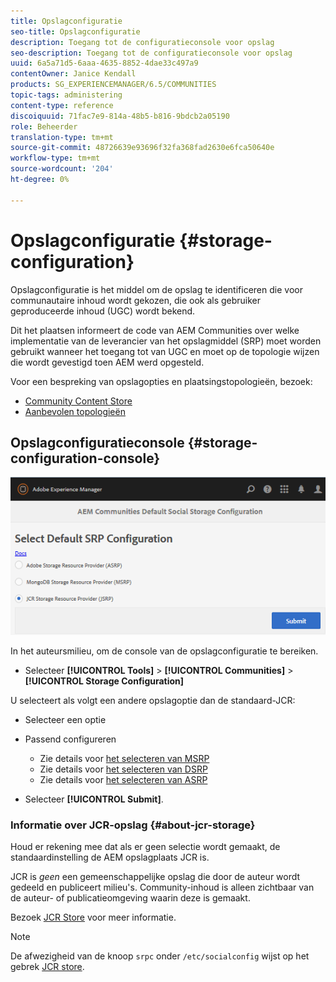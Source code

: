 ```yaml
---
title: Opslagconfiguratie
seo-title: Opslagconfiguratie
description: Toegang tot de configuratieconsole voor opslag
seo-description: Toegang tot de configuratieconsole voor opslag
uuid: 6a5a71d5-6aaa-4635-8852-4dae33c497a9
contentOwner: Janice Kendall
products: SG_EXPERIENCEMANAGER/6.5/COMMUNITIES
topic-tags: administering
content-type: reference
discoiquuid: 71fac7e9-814a-48b5-b816-9bdcb2a05190
role: Beheerder
translation-type: tm+mt
source-git-commit: 48726639e93696f32fa368fad2630e6fca50640e
workflow-type: tm+mt
source-wordcount: '204'
ht-degree: 0%

---
```



# Opslagconfiguratie {#storage-configuration}

Opslagconfiguratie is het middel om de opslag te identificeren die voor communautaire inhoud wordt gekozen, die ook als gebruiker geproduceerde inhoud (UGC) wordt bekend.

Dit het plaatsen informeert de code van AEM Communities over welke implementatie van de leverancier van het opslagmiddel (SRP) moet worden gebruikt wanneer het toegang tot van UGC en moet op de topologie wijzen die wordt gevestigd toen AEM werd opgesteld.

Voor een bespreking van opslagopties en plaatsingstopologieën, bezoek:

* [Community Content Store](working-with-srp.md)
* [Aanbevolen topologieën](topologies.md)

## Opslagconfiguratieconsole {#storage-configuration-console}

![jsrp-configuration](assets/jsrp-configuration.png)

In het auteursmilieu, om de console van de opslagconfiguratie te bereiken.

* Selecteer **[!UICONTROL Tools]** > **[!UICONTROL Communities]** > **[!UICONTROL Storage Configuration]**

U selecteert als volgt een andere opslagoptie dan de standaard-JCR:

* Selecteer een optie
* Passend configureren

   * Zie details voor [het selecteren van MSRP](msrp.md#select-msrp)
   * Zie details voor [het selecteren van DSRP](dsrp.md#select-dsrp)
   * Zie details voor [het selecteren van ASRP](asrp.md#select-asrp)

* Selecteer **[!UICONTROL Submit]**.

### Informatie over JCR-opslag {#about-jcr-storage}

Houd er rekening mee dat als er geen selectie wordt gemaakt, de standaardinstelling de AEM opslagplaats JCR is.

JCR is *geen* een gemeenschappelijke opslag die door de auteur wordt gedeeld en publiceert milieu&#39;s. Community-inhoud is alleen zichtbaar van de auteur- of publicatieomgeving waarin deze is gemaakt.

Bezoek [JCR Store](jsrp.md) voor meer informatie.

>[!NOTE]
>
>De afwezigheid van de knoop `srpc` onder `/etc/socialconfig` wijst op het gebrek [JCR store](jsrp.md).

